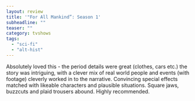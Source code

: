 ```yaml
---
layout: review
title: '"For All Mankind”: Season 1'
subheadline: ""
teaser: ""
category: tvshows
tags:
  - "sci-fi"
  - "alt-hist"
---
```

Absolutely loved this - the period details were great (clothes, cars etc.) the story was intriguing, with a clever mix of real world people and events (with footage) cleverly worked in to the narrative. Convincing special effects matched with likeable characters and plausible situations. Square jaws, buzzcuts and plaid trousers abound. Highly recommended.